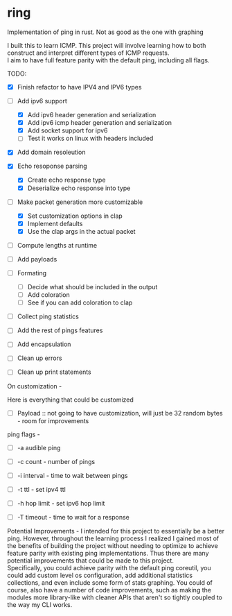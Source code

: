 # ring
Implementation of ping in rust. Not as good as the one with graphing

I built this to learn ICMP.  This project will involve learning 
how to both construct and interpret different types of ICMP requests.  
I aim to have full feature parity with the default ping, including all 
flags.


TODO: 


- [x] Finish refactor to have IPV4 and IPV6 types
- [ ] Add ipv6 support
    - [x] Add ipv6 header generation and serialization
    - [x] Add ipv6 icmp header generation and serialization
    - [x] Add socket support for ipv6 
    - [ ] Test it works on linux with headers included

- [x] Add domain resoleution
- [x] Echo resoponse parsing 
    - [x] Create echo response type 
    - [x] Deserialize echo response into type

- [ ] Make packet generation more customizable 
    - [x] Set customization options in clap
    - [x] Implement defaults 
    - [x] Use the clap args in the actual packet

- [ ] Compute lengths at runtime
- [ ] Add payloads

- [ ] Formating 
    - [ ] Decide what should be included in the output 
    - [ ] Add coloration 
    - [ ] See if you can add coloration to clap

- [ ] Collect ping statistics
- [ ] Add the rest of pings features
- [ ] Add encapsulation
- [ ] Clean up errors
- [ ] Clean up print statements



On customization - 

Here is everything that could be customized
- [ ] Payload
        :: not going to have customization, will just be 32 random bytes - room for improvements

ping flags - 

- [ ] -a audible ping
- [ ] -c count - number of pings
- [ ] -i interval - time to wait between pings 
- [ ] -t ttl - set ipv4 ttl 
- [ ] -h hop limit - set ipv6 hop limit
- [ ] -T timeout - time to wait for a response


Potential Improvements - 
I intended for this project to essentially be a better ping.  However, throughout 
the learning process I realized I gained most of the benefits of building the project 
without needing to optimize to achieve feature parity with existing ping implementations. 
Thus there are many potential improvements that could be made to this project.  
Specifically, you could achieve parity with the default ping coreutil, you could add custom level 
os configuration, add additional statistics collections, and even include some form of 
stats graphing.  You could of course, also have a number of code improvements, such 
as making the modules more library-like with cleaner APIs that aren't so tightly 
coupled to the way my CLI works.
